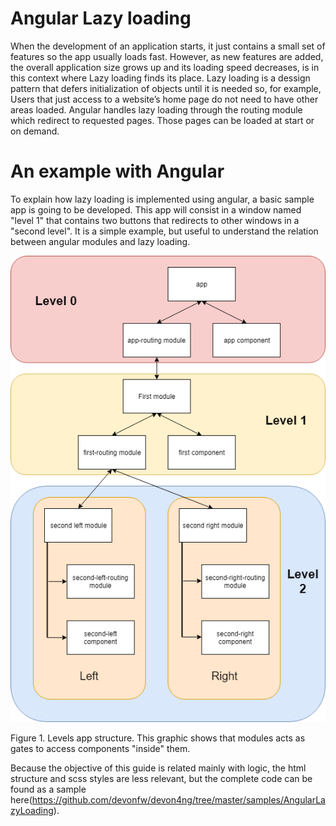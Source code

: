 # Angular Lazy loading

When the development of an application starts, it just contains a small set of features so the app usually loads fast. However, as new features are added, the overall application size grows up and its loading speed decreases, is in this context where Lazy loading finds its place. Lazy loading is a dessign pattern that defers initialization of objects until it is needed so, for example, Users that just access to a website’s home page do not need to have other areas loaded. Angular handles lazy loading through the routing module which redirect to requested pages. Those pages can be loaded at start or on demand.

# An example with Angular

To explain how lazy loading is implemented using angular, a basic sample app is going to be developed. This app will consist in a window named "level 1" that contains two buttons that redirects to other windows in a "second level". It is a simple example, but useful to understand the relation between angular modules and lazy loading.

![Katacoda Logo](./assets/levels-app.png)

Figure 1. Levels app structure.
This graphic shows that modules acts as gates to access components "inside" them.

Because the objective of this guide is related mainly with logic, the html structure and scss styles are less relevant, but the complete code can be found as a sample here(https://github.com/devonfw/devon4ng/tree/master/samples/AngularLazyLoading).
